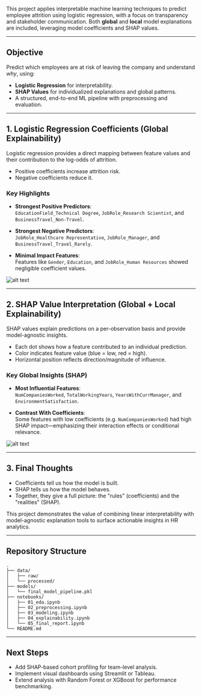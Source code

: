 This project applies interpretable machine learning techniques to predict employee attrition using logistic regression, with a focus on transparency and stakeholder communication. Both **global** and **local** model explanations are included, leveraging model coefficients and SHAP values.

---

## Objective

Predict which employees are at risk of leaving the company and understand *why*, using:

- **Logistic Regression** for interpretability.
- **SHAP Values** for individualized explanations and global patterns.
- A structured, end-to-end ML pipeline with preprocessing and evaluation.

---

## 1. Logistic Regression Coefficients (Global Explainability)

Logistic regression provides a direct mapping between feature values and their contribution to the log-odds of attrition.

- Positive coefficients increase attrition risk.
- Negative coefficients reduce it.

### Key Highlights

- **Strongest Positive Predictors**:  
  `EducationField_Technical Degree`, `JobRole_Research Scientist`, and `BusinessTravel_Non-Travel`.

- **Strongest Negative Predictors**:  
  `JobRole_Healthcare Representative`, `JobRole_Manager`, and `BusinessTravel_Travel_Rarely`.

- **Minimal Impact Features**:  
  Features like `Gender`, `Education`, and `JobRole_Human Resources` showed negligible coefficient values.

![alt text](exports/figures_2/01_coefficients_bar_plot.png)

---

## 2. SHAP Value Interpretation (Global + Local Explainability)

SHAP values explain predictions on a per-observation basis and provide model-agnostic insights.

- Each dot shows how a feature contributed to an individual prediction.
- Color indicates feature value (blue = low, red = high).
- Horizontal position reflects direction/magnitude of influence.

### Key Global Insights (SHAP)

- **Most Influential Features**:  
  `NumCompaniesWorked`, `TotalWorkingYears`, `YearsWithCurrManager`, and `EnvironmentSatisfaction`.

- **Contrast With Coefficients**:  
  Some features with low coefficients (e.g. `NumCompaniesWorked`) had high SHAP impact—emphasizing their interaction effects or conditional relevance.

![alt text](exports/figures_2/02_shap_summary.png)


---

## 3. Final Thoughts

- Coefficients tell us how the model is built.
- SHAP tells us how the model behaves.
- Together, they give a full picture: the "rules" (coefficients) and the "realities" (SHAP).

This project demonstrates the value of combining linear interpretability with model-agnostic explanation tools to surface actionable insights in HR analytics.

---

## Repository Structure

```
.
├── data/
│   ├── raw/
│   └── processed/
├── models/
│   └── final_model_pipeline.pkl
├── notebooks/
│   ├── 01_eda.ipynb
│   ├── 02_preprocessing.ipynb
│   ├── 03_modeling.ipynb
│   ├── 04_explainability.ipynb
│   └── 05_final_report.ipynb
└── README.md
```

---

## Next Steps

- Add SHAP-based cohort profiling for team-level analysis.
- Implement visual dashboards using Streamlit or Tableau.
- Extend analysis with Random Forest or XGBoost for performance benchmarking.

